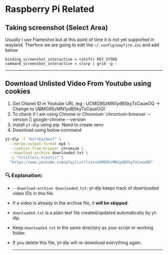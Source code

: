 # Raspberry Pi Related
## Taking screenshot (Select Area)
Usually I use Flameshot but at this point of time it is not yet supported in wayland. Therfore we are going to edit the `~/.config/wayfire.ini` and add below
```
binding_screenshot_interactive = <shift> KEY_SYSRQ
command_screenshot_interactive = slurp | grim -g -
```

---
## Download Unlisted Video From Youtube using cookies
1. Get Chanel ID in Youtube URL (eg : UCMG9SzMN1ydBSkyTxCaueOQ -> Change to U**U**MG9SzMN1ydBSkyTxCaueOQ)
2. To check if I am using Chrome or Chromium `chromium-browser --version || google-chrome --version
3. install `yt-dlp` using pip. Need to create venv
4. Download using below command
```bash
yt-dlp -f "bv*+ba/best" \
  --merge-output-format mp4 \
  --cookies-from-browser chromium \
  --download-archive downloaded.txt \
  -o "%(title)s.%(ext)s" \
  "https://www.youtube.com/playlist?list=UUMG9SzMN1ydBSkyTxCaueOQ"
```
### 🔍 Explanation:

* `--download-archive downloaded.txt`: yt-dlp keeps track of downloaded video IDs in this file.
* If a video is already in the archive file, it **will be skipped**.
* `downloaded.txt` is a plain text file created/updated automatically by yt-dlp.
* Keep `downloaded.txt` in the same directory as your script or working folder.
* If you delete this file, yt-dlp will re-download everything again.

  ---

